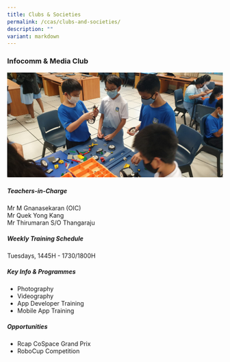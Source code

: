 ```yaml
---
title: Clubs & Societies
permalink: /ccas/clubs-and-societies/
description: ""
variant: markdown
---
```

### Infocomm & Media Club

![](/images/CCAs/Infocomm_club3-scaled.jpeg)

##### Teachers-in-Charge

Mr M Gnanasekaran (OIC)  
Mr Quek Yong Kang  
Mr Thirumaran S/O Thangaraju


##### Weekly Training Schedule

Tuesdays, 1445H - 1730/1800H

##### Key Info & Programmes

*   Photography
*   Videography
*   App Developer Training
*   Mobile App Training

##### Opportunities
* Rcap CoSpace Grand Prix
* RoboCup Competition